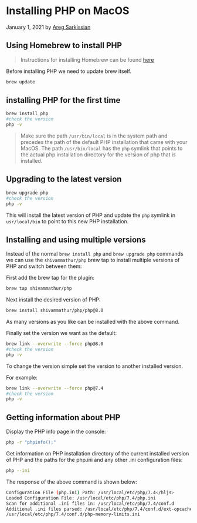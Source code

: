 # Installing PHP on MacOS

January 1, 2021 by [Areg Sarkissian](https://aregsar.com/about)

## Using Homebrew to install PHP

> Instructions for installing Homebrew can be found [here](https://brew.sh)

Before installing PHP we need to update brew itself.

```bash
brew update
```

## installing PHP for the first time

```bash
brew install php
#check the version
php -v
```

> Make sure the path `/usr/bin/local` is in the system path and precedes the path of the default PHP installation that came with your MacOS. The path `/usr/bin/local` has the `php` symlink that points to the actual php installation directory for the version of php that is installed.

## Upgrading to the latest version

```bash
brew upgrade php
#check the version
php -v
```

This will install the latest version of PHP and update the `php` symlink in `usr/local/bin` to point to this new PHP installation.

## Installing and using multiple versions

Instead of the normal `brew install php` and `brew upgrade php` commands we can use the `shivammathur/php` brew tap to install multiple versions of PHP and switch between them:

First add the brew tap for the plugin:

```bash
brew tap shivammathur/php
```

Next install the desired version of PHP:

```bash
brew install shivammathur/php/php@8.0
```

As many versions as you like can be installed with the above command.

Finally set the version we want as the default:

```bash
brew link --overwrite --force php@8.0
#check the version
php -v
```

To change the version simple set the version to another installed version.

For example:

```bash
brew link --overwrite --force php@7.4
#check the version
php -v
```

## Getting information about PHP

Display the PHP info page in the console:

```bash
php -r "phpinfo();"
```

Get information on PHP installation directory of the current installed version of PHP and the paths for the php.ini and any other .ini configuration files:

```bash
php --ini
```

The response of the above command is shown below:

```bash
Configuration File (php.ini) Path: /usr/local/etc/php/7.4</hljs>
Loaded Configuration File: /usr/local/etc/php/7.4/php.ini
Scan for additional .ini files in: /usr/local/etc/php/7.4/conf.d
Additional .ini files parsed: /usr/local/etc/php/7.4/conf.d/ext-opcache.ini,
/usr/local/etc/php/7.4/conf.d/php-memory-limits.ini
```
